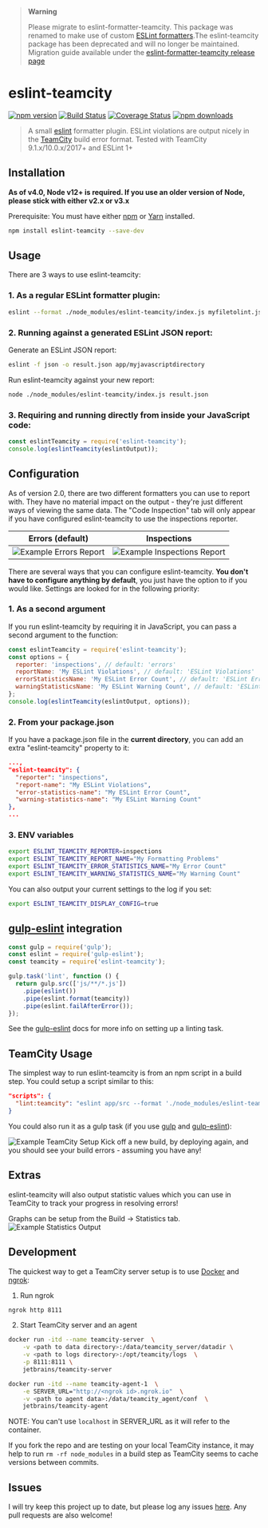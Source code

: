 > **Warning**
>
> Please migrate to eslint-formatter-teamcity. This package was renamed to make use of custom [ESLint formatters](https://eslint.org/docs/developer-guide/working-with-custom-formatters#packaging-the-custom-formatter).The eslint-teamcity package has been deprecated and will no longer be maintained.
> Migration guide available under the [eslint-formatter-teamcity release page](https://github.com/andreogle/eslint-formatter-teamcity/releases/tag/v1.0.0)

# eslint-teamcity

[![npm version](https://badge.fury.io/js/eslint-teamcity.svg)](https://www.npmjs.com/package/eslint-teamcity)
[![Build Status](https://github.com/andreogle/eslint-teamcity/actions/workflows/continuous-build.yml/badge.svg)](https://github.com/andreogle/eslint-teamcity/actions/workflows/continuous-build.yml)
[![Coverage Status](https://coveralls.io/repos/github/andreogle/eslint-teamcity/badge.svg?branch=main)](https://coveralls.io/github/andreogle/eslint-teamcity?branch=main)
[![npm downloads](https://img.shields.io/npm/dm/eslint-teamcity.svg)](https://www.npmjs.com/package/eslint-teamcity)

> A small [eslint](https://github.com/eslint/eslint) formatter plugin.
ESLint violations are output nicely in the
[TeamCity](https://www.jetbrains.com/teamcity/) build error format. Tested with
TeamCity 9.1.x/10.0.x/2017+ and ESLint 1+

## Installation

**As of v4.0, Node v12+ is required. If you use an older version of Node, please stick with either v2.x or v3.x**

Prerequisite: You must have either [npm](https://docs.npmjs.com/getting-started/installing-node#install-npm--manage-npm-versions) or [Yarn](https://yarnpkg.com/en/docs/install) installed.

```sh
npm install eslint-teamcity --save-dev
```

## Usage

There are 3 ways to use eslint-teamcity:

### 1. As a regular ESLint formatter plugin:

```sh
eslint --format ./node_modules/eslint-teamcity/index.js myfiletolint.js
```

### 2. Running against a generated ESLint JSON report:

Generate an ESLint JSON report:

```sh
eslint -f json -o result.json app/myjavascriptdirectory
```

Run eslint-teamcity against your new report:

```sh
node ./node_modules/eslint-teamcity/index.js result.json
```

### 3. Requiring and running directly from inside your JavaScript code:

```javascript
const eslintTeamcity = require('eslint-teamcity');
console.log(eslintTeamcity(eslintOutput));
```

## Configuration

As of version 2.0, there are two different formatters you can use to report with. They have no material
impact on the output - they're just different ways of viewing the same data. The "Code Inspection" tab will only
appear if you have configured eslint-teamcity to use the inspections reporter.

Errors (default)             |  Inspections
:-------------------------:|:-------------------------:
![Example Errors Report](https://i.imgur.com/3AzQeMy.png)  |  ![Example Inspections Report](https://i.imgur.com/JXzBuaV.png)

There are several ways that you can configure eslint-teamcity. **You don't have to configure anything by default**, you just have the option to if you would like.
Settings are looked for in the following priority:

### 1. As a second argument

If you run eslint-teamcity by requiring it in JavaScript, you can pass a second argument to the function:

```js
const eslintTeamcity = require('eslint-teamcity');
const options = {
  reporter: 'inspections', // default: 'errors'
  reportName: 'My ESLint Violations', // default: 'ESLint Violations'
  errorStatisticsName: 'My ESLint Error Count', // default: 'ESLint Error Count'
  warningStatisticsName: 'My ESLint Warning Count', // default: 'ESLint Warning Count'
};
console.log(eslintTeamcity(eslintOutput, options));
```

### 2. From your package.json

If you have a package.json file in the **current directory**, you can add an extra "eslint-teamcity" property to it:

```json
...,
"eslint-teamcity": {
  "reporter": "inspections",
  "report-name": "My ESLint Violations",
  "error-statistics-name": "My ESLint Error Count",
  "warning-statistics-name": "My ESLint Warning Count"
},
...
```

### 3. ENV variables

```sh
export ESLINT_TEAMCITY_REPORTER=inspections
export ESLINT_TEAMCITY_REPORT_NAME="My Formatting Problems"
export ESLINT_TEAMCITY_ERROR_STATISTICS_NAME="My Error Count"
export ESLINT_TEAMCITY_WARNING_STATISTICS_NAME="My Warning Count"
```

You can also output your current settings to the log if you set:

```sh
export ESLINT_TEAMCITY_DISPLAY_CONFIG=true
```

## [gulp-eslint](https://github.com/adametry/gulp-eslint) integration

```js
const gulp = require('gulp');
const eslint = require('gulp-eslint');
const teamcity = require('eslint-teamcity');

gulp.task('lint', function () {
  return gulp.src(['js/**/*.js'])
    .pipe(eslint())
    .pipe(eslint.format(teamcity))
    .pipe(eslint.failAfterError());
});
```

See the [gulp-eslint](https://github.com/adametry/gulp-eslint#usage) docs for
more info on setting up a linting task.


## TeamCity Usage

The simplest way to run eslint-teamcity is from an npm script in a build step. You could setup a script similar to this:

```json
"scripts": {
  "lint:teamcity": "eslint app/src --format './node_modules/eslint-teamcity/index.js'"
}
```

You could also run it as a gulp task (if you use [gulp](https://github.com/gulpjs/gulp) and [gulp-eslint](https://github.com/adametry/gulp-eslint)):

![Example TeamCity Setup](https://i.imgur.com/R3ypYXu.png)
Kick off a new build, by deploying again, and you should see your build errors - assuming you have any!

## Extras

eslint-teamcity will also output statistic values which you can use in TeamCity to track your progress in resolving errors!

Graphs can be setup from the Build -> Statistics tab.
![Example Statistics Output](http://i.imgur.com/oHbiuZE.png)

## Development

The quickest way to get a TeamCity server setup is to use [Docker](https://www.docker.com) and [ngrok](https://ngrok.com/):

1. Run ngrok

```sh
ngrok http 8111
```

2. Start TeamCity server and an agent

```sh
docker run -itd --name teamcity-server  \
    -v <path to data directory>:/data/teamcity_server/datadir \
    -v <path to logs directory>:/opt/teamcity/logs  \
    -p 8111:8111 \
    jetbrains/teamcity-server

docker run -itd --name teamcity-agent-1  \
    -e SERVER_URL="http://<ngrok id>.ngrok.io"  \
    -v <path to agent data>:/data/teamcity_agent/conf  \
    jetbrains/teamcity-agent
```

NOTE: You can't use `localhost` in SERVER_URL as it will refer to the container.

If you fork the repo and are testing on your local TeamCity instance, it may help to run `rm -rf node_modules` in a
build step as TeamCity seems to cache versions between commits.

## Issues

I will try keep this project up to date, but please log any issues
[here](https://github.com/andreogle/eslint-teamcity/issues).
Any pull requests are also welcome!
